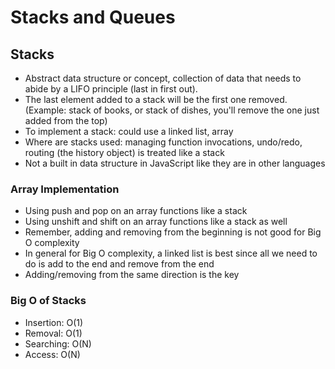 # Stacks and Queues

## Stacks

- Abstract data structure or concept, collection of data that needs to abide by a LIFO principle (last in first out).
- The last element added to a stack will be the first one removed. (Example: stack of books, or stack of dishes, you'll remove the one just added from the top)
- To implement a stack: could use a linked list, array
- Where are stacks used: managing function invocations, undo/redo, routing (the history object) is treated like a stack
- Not a built in data structure in JavaScript like they are in other languages

### Array Implementation

- Using push and pop on an array functions like a stack
- Using unshift and shift on an array functions like a stack as well
- Remember, adding and removing from the beginning is not good for Big O complexity
- In general for Big O complexity, a linked list is best since all we need to do is add to the end and remove from the end
- Adding/removing from the same direction is the key

### Big O of Stacks

- Insertion: O(1)
- Removal: O(1)
- Searching: O(N)
- Access: O(N)
